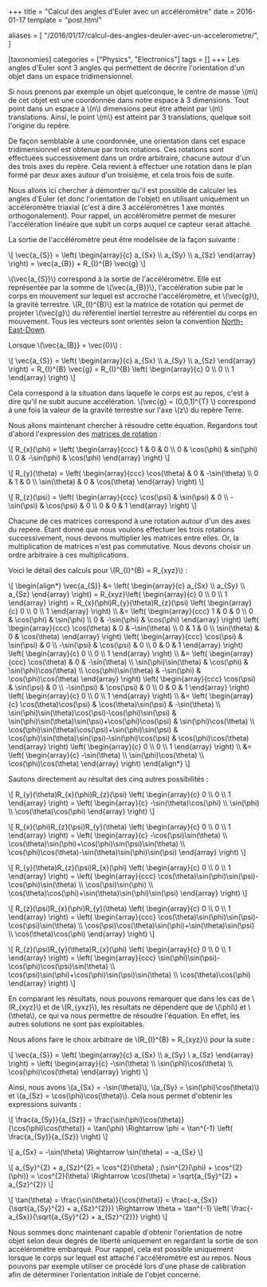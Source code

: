 +++
title = "Calcul des angles d'Euler avec un accéléromètre"
date = 2016-01-17
template = "post.html"

aliases = [
  "/2016/01/17/calcul-des-angles-deuler-avec-un-accelerometre/",
]

[taxonomies]
categories = ["Physics", "Electronics"]
tags = []
+++
Les angles d'Euler sont 3 angles qui permettent de décrire l'orientation d'un
objet dans un espace tridimensionnel.

Si nous prenons par exemple un objet quelconque, le centre de masse \\(m\\) de
cet objet est une coordonnée dans notre espace à 3 dimensions. Tout point dans
un espace à \\(n\\) dimensions peut être atteint par \\(n\\) translations.
Ainsi, le point \\(m\\) est atteint par 3 translations, quelque soit l'origine
du repère.

De façon semblable à une coordonnée, une orientation dans cet espace
tridimensionnel est obtenue par trois rotations. Ces rotations sont effectuées
successivement dans un ordre arbitraire, chacune autour d'un des trois axes du
repère. Cela revient à effectuer une rotation dans le plan formé par deux axes
autour d'un troisième, et cela trois fois de suite.

Nous allons ici chercher à démontrer qu'il est possible de calculer les angles
d'Euler (et donc l'orientation de l'objet) en utilisant uniquement un
accéléromètre triaxial (c'est à dire 3 accéléromètres 1 axe montés
orthogonalement). Pour rappel, un accéléromètre permet de mesurer l'accélération
linéaire que subit un corps auquel ce capteur serait attaché.

La sortie de l'accéléromètre peut être modélisée de la façon suivante :

\\[
  \vec{a_{S}} =
  \left( \begin{array}{c} a_{Sx} \\\\ a_{Sy} \\\\ a_{Sz} \end{array} \right) =
  \vec{a_{B}} + R_{I}^{B} \vec{g}
\\]

<!-- more -->

\\(\vec{a_{S}}\\) correspond à la sortie de l'accéléromètre. Elle est
représentée par la somme de \\(\vec{a_{B}}\\), l'accélération subie par le corps
en mouvement sur lequel est accroché l'accéléromètre, et \\(\vec{g}\\), la
gravité terrestre. \\(R_{I}^{B}\\) est la matrice de rotation qui permet de
projeter \\(\vec{g}\\) du référentiel inertiel terrestre au référentiel du corps
en mouvement. Tous les vecteurs sont orientés selon la convention
[North-East-Down][NED].

Lorsque \\(\vec{a_{B}} = \vec{0}\\) :

\\[
  \vec{a_{S}} =
  \left( \begin{array}{c} a_{Sx} \\\\ a_{Sy} \\\\ a_{Sz} \end{array} \right) =
  R_{I}^{B} \vec{g} =
  R_{I}^{B} \left( \begin{array}{c} 0 \\\\ 0 \\\\ 1 \end{array} \right)
\\]

Cela correspond à la situation dans laquelle le corps est au repos, c'est à dire
qu'il ne subit aucune accélération. \\(\vec{g} = (0,0,1)^{T} \\) correspond à
une fois la valeur de la gravité terrestre sur l'axe \\(z\\) du repère Terre.

Nous allons maintenant chercher à résoudre cette équation. Regardons tout
d'abord l'expression des [matrices de rotation][Rotation Matrix] :

\\[
  R_{x}(\phi) =
  \left( \begin{array}{ccc} 1 & 0 & 0 \\\\ 0 & \cos(\phi) & sin(\phi) \\\\ 0 & -\sin(\phi) & \cos(\phi) \end{array} \right)
\\]

\\[
  R_{y}(\theta) =
  \left( \begin{array}{ccc} \cos(\theta) & 0 & -\sin(\theta) \\\\ 0 & 1 & 0 \\\\ \sin(\theta) & 0 & \cos(\theta) \end{array} \right)
\\]

\\[
  R_{z}(\psi) =
  \left( \begin{array}{ccc} \cos(\psi) & \sin(\psi) & 0 \\\\ -\sin(\psi) & \cos(\psi) & 0 \\\\ 0 & 0 & 1 \end{array} \right)
\\]

Chacune de ces matrices correspond à une rotation autour d'un des axes du
repère. Étant donné que nous voulons effectuer les trois rotations
successivement, nous devons multiplier les matrices entre elles. Or, la
multiplication de matrices n'est pas commutative. Nous devons choisir un ordre
arbitraire à ces multiplications.

Voici le détail des calculs pour \\(R_{I}^{B} = R_{xyz}\\) :

\\[
  \begin{align\*}
    \vec{a_{S}} &=
    \left( \begin{array}{c} a_{Sx} \\\\ a_{Sy} \\\\ a_{Sz} \end{array} \right) =
    R_{xyz}\left( \begin{array}{c} 0 \\\\ 0 \\\\ 1 \end{array} \right) =
    R_{x}(\phi)R_{y}(\theta)R_{z}(\psi) \left( \begin{array}{c} 0 \\\\ 0 \\\\ 1 \end{array} \right) \\\\ &=
    \left( \begin{array}{ccc} 1 & 0 & 0 \\\\ 0 & \cos(\phi) & \sin(\phi) \\\\ 0 & -\sin(\phi) & \cos(\phi) \end{array} \right) \left( \begin{array}{ccc} \cos(\theta) & 0 & -\sin(\theta) \\\\ 0 & 1 & 0 \\\\ \sin(\theta) & 0 & \cos(\theta) \end{array} \right) \left( \begin{array}{ccc} \cos(\psi) & \sin(\psi) & 0 \\\\ -\sin(\psi) & \cos(\psi) & 0 \\\\ 0 & 0 & 1 \end{array} \right) \left( \begin{array}{c} 0 \\\\ 0 \\\\ 1 \end{array} \right) \\\\ &=
    \left( \begin{array}{ccc} \cos(\theta) & 0 & -\sin(\theta) \\\\ \sin(\phi)\sin(\theta) & \cos(\phi) & \sin(\phi)\cos(\theta) \\\\ \cos(\phi)\sin(\theta) & -\sin(\phi) & \cos(\phi)\cos(\theta) \end{array} \right) \left( \begin{array}{ccc} \cos(\psi) & \sin(\psi) & 0 \\\\ -\sin(\psi) & \cos(\psi) & 0 \\\\ 0 & 0 & 1 \end{array} \right) \left( \begin{array}{c} 0 \\\\ 0 \\\\ 1 \end{array} \right) \\\\ &=
    \left( \begin{array}{c} \cos(\theta)\cos(\psi) & \cos(\theta)\sin(\psi) & -\sin(\theta) \\\\ \sin(\phi)\sin(\theta)\cos(\psi)-\cos(\phi)\sin(\psi) & \sin(\phi)\sin(\theta)\sin(\psi)+\cos(\phi)\cos(\psi) & \sin(\phi)\cos(\theta) \\\\ \cos(\phi)\sin(\theta)\cos(\psi)+\sin(\phi)\sin(\psi) & \cos(\phi)\sin(\theta)\sin(\psi)-\sin(\phi)\cos(\psi) & \cos(\phi)\cos(\theta) \end{array} \right) \left( \begin{array}{c} 0 \\\\ 0 \\\\ 1 \end{array} \right) \\\\ &=
    \left( \begin{array}{c} -\sin(\theta) \\\\ \sin(\phi)\cos(\theta) \\\\ \cos(\phi)\cos(\theta) \end{array} \right)
  \end{align\*}
\\]

Sautons directement au résultat des cinq autres possibilités :

\\[
  R_{y}(\theta)R_{x}(\phi)R_{z}(\psi) \left( \begin{array}{c} 0 \\\\ 0 \\\\ 1 \end{array} \right) =
  \left( \begin{array}{c} -\sin(\theta)\cos(\phi) \\\\ \sin(\phi) \\\\ \cos(\theta)\cos(\phi) \end{array} \right)
\\]

\\[
  R_{x}(\phi)R_{z}(\psi)R_{y}(\theta) \left( \begin{array}{c} 0 \\\\ 0 \\\\ 1 \end{array} \right) =
  \left( \begin{array}{c} -\cos(\psi)\sin(\theta) \\\\ \cos(\theta)\sin(\phi)+\cos(\phi)\sin(\psi)\sin(\theta) \\\\ \cos(\phi)\cos(\theta)-\sin(\theta)\sin(\phi)\sin(\psi) \end{array} \right)
\\]

\\[
  R_{y}(\theta)R_{z}(\psi)R_{x}(\phi) \left( \begin{array}{c} 0 \\\\ 0 \\\\ 1 \end{array} \right) =
  \left( \begin{array}{ccc} \cos(\theta)\sin(\phi)\sin(\psi)-\cos(\phi)\sin(\theta) \\\\ \cos(\psi)\sin(\phi) \\\\ \cos(\theta)\cos(\phi)+\sin(\theta)\sin(\phi)\sin(\psi) \end{array} \right)
\\]

\\[
  R_{z}(\psi)R_{x}(\phi)R_{y}(\theta) \left( \begin{array}{c} 0 \\\\ 0 \\\\ 1 \end{array} \right) =
  \left( \begin{array}{ccc} \cos(\theta)\sin(\phi)\sin(\psi)-\cos(\psi)\sin(\theta) \\\\ \cos(\psi)\cos(\theta)\sin(\phi)+\sin(\theta)\sin(\psi) \\\\ \cos(\theta)\cos(\phi) \end{array} \right)
\\]

\\[
R_{z}(\psi)R_{y}(\theta)R_{x}(\phi) \left( \begin{array}{c} 0 \\\\ 0 \\\\ 1 \end{array} \right) =
\left( \begin{array}{ccc} \sin(\phi)\sin(\psi)-\cos(\phi)\cos(\psi)\sin(\theta) \\\\ \cos(\psi)\sin(\phi)+\cos(\phi)\sin(\psi)\sin(\theta) \\\\ \cos(\theta)\cos(\phi) \end{array} \right)
\\]

En comparant les résultats, nous pouvons remarquer que dans les cas de
\\(R_{xyz}\\) et de \\(R_{yxz}\\), les résultats ne dépendent que de \\(\phi\\)
et \\(\theta\\), ce qui va nous permettre de résoudre l'équation. En effet, les
autres solutions ne sont pas exploitables.

Nous allons faire le choix arbitraire de  \\(R_{I}^{B} = R_{xyz}\\) pour la
suite :

\\[
  \vec{a_{S}} =
  \left( \begin{array}{c} a_{Sx} \\\\ a_{Sy} \\ a_{Sz} \end{array} \right) =
  \left( \begin{array}{c} -\sin(\theta) \\\\ \sin(\phi)\cos(\theta) \\\\ \cos(\phi)\cos(\theta) \end{array} \right)
\\]

Ainsi, nous avons \\(a_{Sx} = -\sin(\theta)\\), \\(a_{Sy} =
\sin(\phi)\cos(\theta)\\) et \\(a_{Sz} = \cos(\phi)\cos(\theta)\\). Cela nous
permet d'obtenir les expressions suivants :

\\[
  \frac{a_{Sy}}{a_{Sz}} =
  \frac{\sin(\phi)\cos(\theta)}{\cos(\phi)\cos(\theta)} =
  \tan(\phi) \Rightarrow \phi =
  \tan^{-1} \left( \frac{a_{Sy}}{a_{Sz}} \right)
\\]

\\[
  a_{Sx} =
  -\sin(\theta) \Rightarrow \sin(\theta) =
  -a_{Sx}
\\]

\\[
  a_{Sy}^{2} + a_{Sz}^{2} =
  \cos^{2}(\theta) \; (\sin^{2}(\phi) + \cos^{2}(\phi)) =
  \cos^{2}(\theta) \Rightarrow \cos(\theta) =
  \sqrt{a_{Sy}^{2} + a_{Sz}^{2}}
\\]

\\[
  \tan(\theta) =
  \frac{\sin(\theta)}{\cos(\theta)} =
  \frac{-a_{Sx}}{\sqrt{a_{Sy}^{2} + a_{Sz}^{2}}} \Rightarrow \theta =
  \tan^{-1} \left( \frac{-a_{Sx}}{\sqrt{a_{Sy}^{2} + a_{Sz}^{2}}} \right)
\\]

Nous sommes donc maintenant capable d'obtenir l'orientation de notre objet selon
deux degrés de liberté uniquement en regardant la sortie de son accéléromètre
embarqué. Pour rappel, cela est possible uniquement lorsque le corps sur lequel
est attaché l'accéléromètre est au repos. Nous pouvons par exemple utiliser ce
procédé lors d'une phase de calibration afin de déterminer l'orientation
initiale de l'objet concerné.

 [Rotation Matrix]: https://en.wikipedia.org/wiki/Rotation_matrix
 [NED]: https://en.wikipedia.org/wiki/North_east_down
